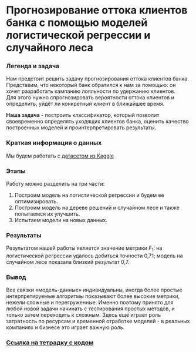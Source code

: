 # Прогнозирование оттока клиентов банка с помощью моделей логистической регрессии и случайного леса

### Легенда и задача
Нам предстоит решить задачу прогнозирования оттока клиентов банка.<br>
Представим, что некоторый банк обратился к нам за помощью: он хочет разработать кампанию лояльности по удержанию клиентов.<br>
Для этого нужно спрогнозировать вероятности оттока клиентов и определить, уйдёт ли конкретный клиент в ближайшее время.

**Наша задача** - построить классификатор, который позволит своевременно определять уходящих клиентов банка,
оценить качество построенных моделей и проинтерпретировать результаты.

### Краткая информация о данных
Мы будем работать с [датасетом из Kaggle](https://www.kaggle.com/datasets/mathchi/churn-for-bank-customers)

### Этапы
Работу можно разделить на три части:<br>
1. Построим модель на логистической регрессии и будем ее оптимизировать.
2. Построим модель на дереве решений и случайном лесе и также попытаемся их улучшить.
3. Испытаем модели на новых данных.

### Результаты
Результатом нашей работы является значение метрики $F_1$: на логистической регрессии удалось добиться точности 0,71; 
модель на случайном лесе показала близкий результат 0,7.

### Вывод
Все связки «модель-данные» индивидуальны, иногда более простые интерпретируемые алгоритмы показывают более высокие метрики,
нежели сложные и перегруженные. Именно поэтому принято для любой новой задачи начинать с тестирования простых методов,
и только затем переходить к сложным. Здесь ещё играет роль затратность по ресурсам и временной отработке моделей -
в реальных компаниях и бизнесе это играет важную роль.

### [Ссылка на тетрадку с кодом](https://github.com/khav-i/ml_works/blob/master/Churn%20for%20Bank%20Customers/cbc_ml(lr%26rf).ipynb)
